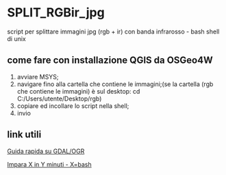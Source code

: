 # SPLIT_RGBir_jpg
script per splittare immagini jpg (rgb + ir) con banda infrarosso - bash shell di unix

## come fare con installazione QGIS da OSGeo4W

1. avviare MSYS;
2. navigare fino alla cartella che contiene le immagini;(se la cartella (rgb che contiene le immagini) è sul desktop: cd C:/Users/utente/Desktop/rgb)
3. copiare ed incollare lo script nella shell;
4. invio

## link utili

[Guida rapida su GDAL/OGR](https://live.osgeo.org/it/quickstart/gdal_quickstart.html)

[Impara X in Y minuti - X=bash](https://learnxinyminutes.com/docs/it-it/bash-it/)
